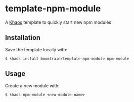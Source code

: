 # template-npm-module

A [Khaos](http://khaos.io/) template to quickly start new npm modules

## Installation

Save the template locally with:

```
$ khaos install boomtrain/template-npm-module npm-module
```

## Usage

Create a new module with:

```
$ khaos npm-module <new-module-name>
```
